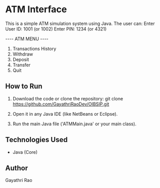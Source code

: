# ATM Interface

This is a simple ATM simulation system using Java. The user can:
Enter User ID: 1001 (or 1002)
Enter PIN: 1234 (or 4321)

---- ATM MENU ----
1) Transactions History
2) Withdraw
3) Deposit
4) Transfer
5) Quit

## How to Run
1. Download the code or clone the repository:
   git clone https://github.com/GayathriRaoDev/OIBSIP.git

3. Open it in any Java IDE (like NetBeans or Eclipse).
4. Run the main Java file ('ATMMain.java' or your main class).

## Technologies Used
- Java (Core)

## Author
Gayathri Rao
